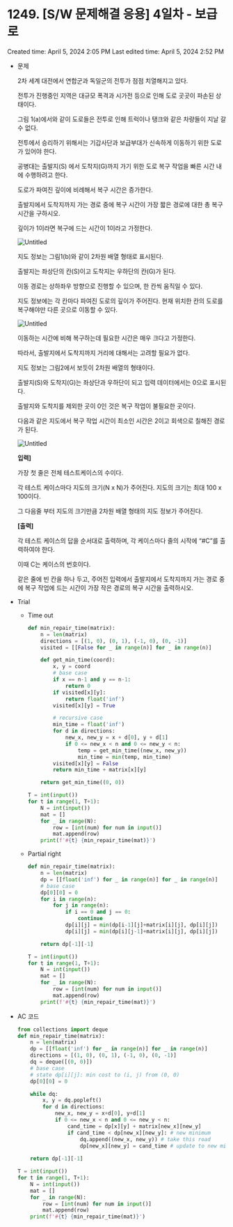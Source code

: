# 1249. [S/W 문제해결 응용] 4일차 - 보급로

Created time: April 5, 2024 2:05 PM
Last edited time: April 5, 2024 2:52 PM

- 문제
    
    2차 세계 대전에서 연합군과 독일군의 전투가 점점 치열해지고 있다.
    
    전투가 진행중인 지역은 대규모 폭격과 시가전 등으로 인해 도로 곳곳이 파손된 상태이다.
    
    그림 1(a)에서와 같이 도로들은 전투로 인해 트럭이나 탱크와 같은 차량들이 지날 갈 수 없다.
    
    전투에서 승리하기 위해서는 기갑사단과 보급부대가 신속하게 이동하기 위한 도로가 있어야 한다.
    
    공병대는 출발지(S) 에서 도착지(G)까지 가기 위한 도로 복구 작업을 빠른 시간 내에 수행하려고 한다.
    
    도로가 파여진 깊이에 비례해서 복구 시간은 증가한다.
    
    출발지에서 도착지까지 가는 경로 중에 복구 시간이 가장 짧은 경로에 대한 총 복구 시간을 구하시오.
    
    깊이가 1이라면 복구에 드는 시간이 1이라고 가정한다.
    
    ![Untitled](Untitled%2065.png)
    
    지도 정보는 그림1(b)와 같이 2차원 배열 형태로 표시된다.
    
    출발지는 좌상단의 칸(S)이고 도착지는 우하단의 칸(G)가 된다.
    
    이동 경로는 상하좌우 방향으로 진행할 수 있으며, 한 칸씩 움직일 수 있다.
    
    지도 정보에는 각 칸마다 파여진 도로의 깊이가 주어진다. 현재 위치한 칸의 도로를 복구해야만 다른 곳으로 이동할 수 있다.
    
    ![Untitled](Untitled%2066.png)
    
    이동하는 시간에 비해 복구하는데 필요한 시간은 매우 크다고 가정한다.
    
    따라서, 출발지에서 도착지까지 거리에 대해서는 고려할 필요가 없다.
    
    지도 정보는 그림2에서 보듯이 2차원 배열의 형태이다.
    
    출발지(S)와 도착지(G)는 좌상단과 우하단이 되고 입력 데이터에서는 0으로 표시된다.
    
    출발지와 도착지를 제외한 곳이 0인 것은 복구 작업이 불필요한 곳이다.
    
    다음과 같은 지도에서 복구 작업 시간이 최소인 시간은 2이고 회색으로 칠해진 경로가 된다.
    
    ![Untitled](Untitled%2067.png)
    
    **입력]**
    
    가장 첫 줄은 전체 테스트케이스의 수이다.
    
    각 테스트 케이스마다 지도의 크기(N x N)가 주어진다. 지도의 크기는 최대 100 x 100이다.
    
    그 다음줄 부터 지도의 크기만큼 2차원 배열 형태의 지도 정보가 주어진다.
    
    **[출력]**
    
    각 테스트 케이스의 답을 순서대로 출력하며, 각 케이스마다 줄의 시작에 “#C”를 출력하여야 한다.
    
    이때 C는 케이스의 번호이다.
    
    같은 줄에 빈 칸을 하나 두고, 주어진 입력에서 출발지에서 도착지까지 가는 경로 중에 복구 작업에 드는 시간이 가장 작은 경로의 복구 시간을 출력하시오.
    
- Trial
    - Time out
        
        ```python
        def min_repair_time(matrix):
            n = len(matrix)
            directions = [(1, 0), (0, 1), (-1, 0), (0, -1)]
            visited = [[False for _ in range(n)] for _ in range(n)]
        
            def get_min_time(coord):
                x, y = coord
                # base case
                if x == n-1 and y == n-1:
                    return 0
                if visited[x][y]:
                    return float('inf')
                visited[x][y] = True
        
                # recursive case
                min_time = float('inf')
                for d in directions:
                    new_x, new_y = x + d[0], y + d[1]
                    if 0 <= new_x < n and 0 <= new_y < n:
                        temp = get_min_time((new_x, new_y))
                        min_time = min(temp, min_time)
                visited[x][y] = False
                return min_time + matrix[x][y]
        
            return get_min_time((0, 0))
        
        T = int(input())
        for t in range(1, T+1):
            N = int(input())
            mat = []
            for _ in range(N):
                row = [int(num) for num in input()]
                mat.append(row)
            print(f'#{t} {min_repair_time(mat)}')
        ```
        
    - Partial right
        
        ```python
        def min_repair_time(matrix):
            n = len(matrix)
            dp = [[float('inf') for _ in range(n)] for _ in range(n)]
            # base case
            dp[0][0] = 0
            for i in range(n):
                for j in range(n):
                    if i == 0 and j == 0:
                        continue
                    dp[i][j] = min(dp[i-1][j]+matrix[i][j], dp[i][j])
                    dp[i][j] = min(dp[i][j-1]+matrix[i][j], dp[i][j])
        
            return dp[-1][-1]
        
        T = int(input())
        for t in range(1, T+1):
            N = int(input())
            mat = []
            for _ in range(N):
                row = [int(num) for num in input()]
                mat.append(row)
            print(f'#{t} {min_repair_time(mat)}')
        ```
        
    
- AC 코드
    
    ```python
    from collections import deque
    def min_repair_time(matrix):
        n = len(matrix)
        dp = [[float('inf') for _ in range(n)] for _ in range(n)]
        directions = [(1, 0), (0, 1), (-1, 0), (0, -1)]
        dq = deque([(0, 0)])
        # base case
        # state dp[i][j]: min cost to (i, j) from (0, 0)
        dp[0][0] = 0
    
        while dq:
            x, y = dq.popleft()
            for d in directions:
                new_x, new_y = x+d[0], y+d[1]
                if 0 <= new_x < n and 0 <= new_y < n:
                    cand_time = dp[x][y] + matrix[new_x][new_y]
                    if cand_time < dp[new_x][new_y]: # new minimum
                        dq.append((new_x, new_y)) # take this road
                        dp[new_x][new_y] = cand_time # update to new min
        
        return dp[-1][-1]
    
    T = int(input())
    for t in range(1, T+1):
        N = int(input())
        mat = []
        for _ in range(N):
            row = [int(num) for num in input()]
            mat.append(row)
        print(f'#{t} {min_repair_time(mat)}')
    ```